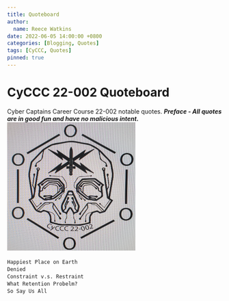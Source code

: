 ```yaml
---
title: Quoteboard
author: 
  name: Reece Watkins
date: 2022-06-05 14:00:00 +0800
categories: [Blogging, Quotes]
tags: [CyCCC, Quotes]
pinned: true
---
```


# CyCCC 22-002 Quoteboard
Cyber Captains Career Course 22-002 notable quotes. 
***Preface - All quotes are in good fun and have no malicious intent.***
<img src="/assets/CyCCC22002-logo.jpg" alt="" width="300" height="300"/>

`Happiest Place on Earth`<br/>
`Denied`<br/>
`Constraint v.s. Restraint`<br/>
`What Retention Probelm?`<br/>
`So Say Us All`<br/>
